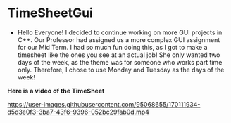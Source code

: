 # TimeSheetGui

- Hello Everyone! I decided to continue working on more GUI projects in C++. Our Professor had assigned us a more complex GUI assignment for our 
  Mid Term. I had so much fun doing this, as I got to make a timesheet like the ones you see at an actual job! She only wanted two days of the 
  week, as the theme was for someone who works part time only. Therefore, I chose to use Monday and Tuesday as the days of the week! 


 **Here is a video of the TimeSheet** 


https://user-images.githubusercontent.com/95068655/170111934-d5d3e0f3-3ba7-43f6-9396-052bc29fab0d.mp4


